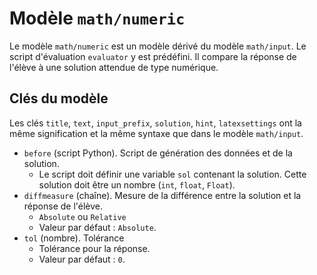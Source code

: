 # Modèle `math/numeric`

Le modèle `math/numeric` est un modèle dérivé du modèle `math/input`. Le script d'évaluation `evaluator` y est prédéfini. Il compare la réponse de l'élève à une solution attendue de type numérique.

## Clés du modèle

Les clés `title`, `text`, `input_prefix`, `solution`, `hint`, `latexsettings` ont la même signification et la même syntaxe que dans le modèle `math/input`.

* `before` (script Python). Script de génération des données et de la solution. 
    * Le script doit définir une variable `sol` contenant la solution. Cette solution doit être un nombre (`int`, `float`, `Float`).
* `diffmeasure` (chaîne). Mesure de la différence entre la solution et la réponse de l'élève.
    * `Absolute` ou `Relative`
    * Valeur par défaut : `Absolute`.
* `tol` (nombre). Tolérance
    * Tolérance pour la réponse.
    * Valeur par défaut : `0`.
